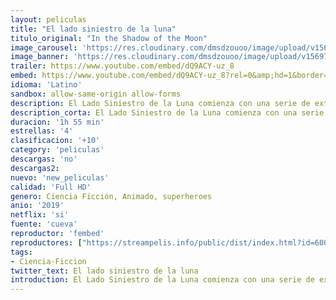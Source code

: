 ```yaml
---
layout: peliculas
title: "El lado siniestro de la luna"
titulo_original: "In the Shadow of the Moon"
image_carousel: 'https://res.cloudinary.com/dmsdzouoo/image/upload/v1569795176/lado-siniestro-luna-min_mgyper.jpg'
image_banner: 'https://res.cloudinary.com/dmsdzouoo/image/upload/v1569795179/El-lado-siniestro-de-la-luna-1-min_frz7rh.jpg'
trailer: https://www.youtube.com/embed/dQ9ACY-uz_8
embed: https://www.youtube.com/embed/dQ9ACY-uz_8?rel=0&amp;hd=1&border=0&wmode=opaque&enablejsapi=1&modestbranding=1&controls=1&showinfo=1
idioma: 'Latino'
sandbox: allow-same-origin allow-forms
description: El Lado Siniestro de la Luna comienza con una serie de extrañas muertes que ocurren al unísono en varios puntos de la ciudad de Filadelfia. Todas ellas se han producido sin aparente signos de violencia, han muerto desangrados, con el cerebro licuado y los cuerpos tienen unas marcas de punción en el cuello. El oficial de policía Thomas Lockhart (Boyd Holbrook) junto a su cuñado, el detective Holt (Michael C. Hall) comienzan la investigación tras la pista de una asesina que parece tener a su disposición tecnología desconocida e incluso la capacidad de poder viajar a través del tiempo.
description_corta: El Lado Siniestro de la Luna comienza con una serie de extrañas muertes que ocurren al unísono en varios puntos de la ciudad de Filadelfia. Todas ellas se han producido sin aparente signos de violencia, han muerto desangrados, con el cerebro licuado y los
duracion: '1h 55 min'
estrellas: '4'
clasificacion: '+10'
category: 'peliculas'
descargas: 'no'
descargas2:
nuevo: 'new_peliculas'
calidad: 'Full HD'
genero: Ciencia Ficción, Animado, superheroes
anio: '2019'
netflix: 'si'
fuente: 'cueva'
reproductor: 'fembed'
reproductores: ["https://streampelis.info/public/dist/index.html?id=600f9f688169378216a1f8aa1b461478","https://www.zembed.to/public/dist/asteroid.html?id=492552f3a28c2cde776a88249126d922&title=In%20the%20Shadow%20of%20the%20Moon","https://api.cuevana3.io/stream/index.php?file=ek5lbm9xYWNrS0xYMTZLa2xNbkdvY3ZTb3BtZng4TGp6ZFpobGFMUGtOVFYySmlocU5XTzJkRE1tcHFuajVPb2w1eGphMkhEMGVQWDA2S21ZY1hRNEpQWHAycGtrNUdwbUpPU2ZuUzJ3THVva2FDaVp3PT0","https://api.cuevana3.io/rr/gd.php?h=ek5lbm9xYWNrS0xJMVp5b21KREk0dFBLbjVkaHhkRGdrOG1jbnBpUnhhS1ZyS1NrbDVlbzJKR2NoSmFWcGFuaXV0bDdkSDIweGNET3lxQ0FkSnF0NHF1U3FadVkyUT09"]
tags:
- Ciencia-Ficcion
twitter_text: El lado siniestro de la luna
introduction: El Lado Siniestro de la Luna comienza con una serie de extrañas muertes que ocurren al unísono en varios puntos de la ciudad de Filadelfia. Todas ellas se han producido sin aparente signos de violencia, han muerto desangrados, con el cerebro licuado y los
---
```



 







